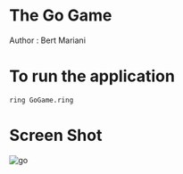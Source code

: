 The Go Game
===========

Author : Bert Mariani

# To run the application

	ring GoGame.ring

# Screen Shot

![go](https://raw.githubusercontent.com/ring-lang/ring/master/applications/go/go.png)


